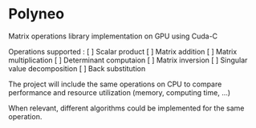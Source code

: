 # Polyneo

Matrix operations library implementation on GPU using Cuda-C

Operations supported :
[ ] Scalar product
[ ] Matrix addition
[ ] Matrix multiplication 
[ ] Determinant computaion
[ ] Matrix inversion
[ ] Singular value decomposition
[ ] Back substitution

The project will include the same operations on CPU to compare performance and resource utilization (memory, computing time, ...)

When relevant, different algorithms could be implemented for the same operation.
